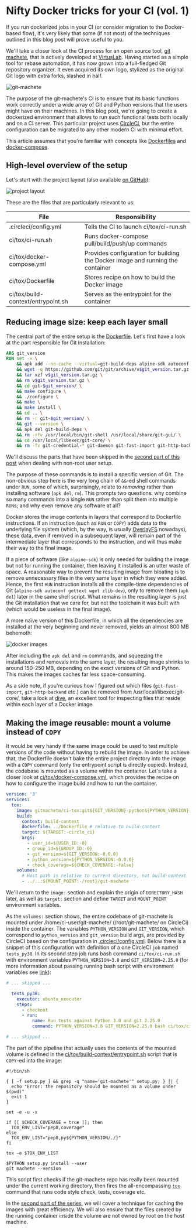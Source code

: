 
# Nifty Docker tricks for your CI (vol. 1)

If you run dockerized jobs in your CI (or consider migration to the Docker-based flow),
it's very likely that some (if not most) of the techniques outlined in this blog post will prove useful to you.

We'll take a closer look at the CI process for an open source tool, [git machete](https://github.com/VirtusLab/git-machete), that is actively developed at [VirtusLab](https://virtuslab.com/).
Having started as a simple tool for rebase automation, it has now grown into a full-fledged Git repository organizer.
It even acquired its own logo, stylized as the original Git logo with extra forks, slashed in half.

![git-machete](../../graphics/logo.png)

The purpose of the git-machete's CI is to ensure that its basic functions work correctly under
a wide array of Git and Python versions that the users might have on their machines.
In this blog post, we're going to create a dockerized environment that allows to run such functional tests both locally and on a CI server.
This particular project uses [CircleCI](https://app.circleci.com/pipelines/github/VirtusLab/git-machete), but the entire configuration can be migrated to any other modern CI with minimal effort.

This article assumes that you're familiar with concepts like [Dockerfiles](https://docs.docker.com/engine/reference/builder/)
and [docker-compose](https://docs.docker.com/compose/).


## High-level overview of the setup

Let's start with the project layout (also available [on GitHub](https://github.com/VirtusLab/git-machete)):

![project layout](project-layout.png)

These are the files that are particularly relevant to us:

| File                               | Responsibility                                                                 |
| ---                                | ---                                                                            |
| .circleci/config.yml               | Tells the CI to launch ci/tox/ci-run.sh                                        |
| ci/tox/ci-run.sh                   | Runs docker-compose pull/build/push/up commands                                |
| ci/tox/docker-compose.yml          | Provides configuration for building the Docker image and running the container |
| ci/tox/Dockerfile                  | Stores recipe on how to build the Docker image                                 |
| ci/tox/build-context/entrypoint.sh | Serves as the entrypoint for the container                                     |


## Reducing image size: keep each layer small

The central part of the entire setup is the [Dockerfile](https://github.com/VirtusLab/git-machete/blob/master/ci/tox/Dockerfile).
Let's first have a look at the part responsible for Git installation:

```dockerfile
ARG git_version
RUN set -x \
    && apk add --no-cache --virtual=git-build-deps alpine-sdk autoconf gettext wget zlib-dev \
    && wget -q https://github.com/git/git/archive/v$git_version.tar.gz \
    && tar xzf v$git_version.tar.gz \
    && rm v$git_version.tar.gz \
    && cd git-$git_version/ \
    && make configure \
    && ./configure \
    && make \
    && make install \
    && cd .. \
    && rm -r git-$git_version/ \
    && git --version \
    && apk del git-build-deps \
    && rm -rfv /usr/local/bin/git-shell /usr/local/share/git-gui/ \
    && cd /usr/local/libexec/git-core/ \
    && rm -fv git-credential-* git-daemon git-fast-import git-http-backend git-imap-send git-remote-testsvn git-shell
```

We'll discuss the parts that have been skipped in the [second part of this post](https://medium.com/virtuslab/nifty-docker-tricks-for-your-ci-vol-2-c5191a67f1a4) when dealing with non-root user setup.

The purpose of these commands is to install a specific version of Git.
The non-obvious step here is the very long chain of `&&`-ed shell commands under `RUN`, some of which, surprisingly, relate to _removing_ rather than installing software (`apk del`, `rm`).
This prompts two questions: why combine so many commands into a single `RUN` rather than split them into multiple `RUN`s; and why even remove any software at all?

Docker stores the image contents in layers that correspond to Dockerfile instructions.
If an instruction (such as `RUN` or `COPY`) adds data to the underlying file system
(which, by the way, is usually [OverlayFS](https://docs.docker.com/storage/storagedriver/overlayfs-driver/) nowadays),
these data, even if removed in a subsequent layer, will remain part of the intermediate layer that corresponds to the instruction, and will thus make their way to the final image.

If a piece of software (like `alpine-sdk`) is only needed for building the image but not for running the container, then leaving it installed is an utter waste of space.
A reasonable way to prevent the resulting image from bloating
is to remove unnecessary files in the very same layer in which they were added.
Hence, the first `RUN` instruction installs all the compile-time dependencies of Git (`alpine-sdk autoconf gettext wget zlib-dev`),
only to remove them (`apk del`) later in the same shell script.
What remains in the resulting layer is just the Git installation that we care for,
but not the toolchain it was built with (which would be useless in the final image).

A more na&iuml;ve version of this Dockerfile, in which all the dependencies are installed at the very beginning and never removed, yields an almost 800 MB behemoth:

![docker images](docker-images.png)

After including the `apk del` and `rm` commands, and squeezing the installations and removals into the same layer,
the resulting image shrinks to around 150-250 MB, depending on the exact versions of Git and Python.
This makes the images caches far less space-consuming.

As a side note, if you're curious how I figured out which files (`git-fast-import`, `git-http-backend` etc.) can be removed from /usr/local/libexec/git-core/,
take a look at [dive](https://github.com/wagoodman/dive), an excellent tool for inspecting files that reside within each layer of a Docker image.


## Making the image reusable: mount a volume instead of `COPY`

It would be very handy if the same image could be used to test multiple versions of the code without having to rebuild the image.
In order to achieve that, the Dockerfile doesn't bake the entire project directory into the image with a  `COPY` command (only the entrypoint script is directly copied).
Instead, the codebase is mounted as a volume within the container.
Let's take a closer look at [ci/tox/docker-compose.yml](https://github.com/VirtusLab/git-machete/blob/master/ci/tox/docker-compose.yml),
which provides the recipe on how to configure the image build and how to run the container.

```yaml
version: '3'
services:
  tox:
    image: gitmachete/ci-tox:git${GIT_VERSION}-python${PYTHON_VERSION}-${DIRECTORY_HASH:-unspecified}
    build:
      context: build-context
      dockerfile: ../Dockerfile # relative to build-context
      target: ${TARGET:-circle_ci}
      args:
        - user_id=${USER_ID:-0}
        - group_id=${GROUP_ID:-0}
        - git_version=${GIT_VERSION:-0.0.0}
        - python_version=${PYTHON_VERSION:-0.0.0}
        - check_coverage=${CHECK_COVERAGE:-false}
    volumes:
      # Host path is relative to current directory, not build-context
      - ../..:${MOUNT_POINT:-/root}/git-machete
```

We'll return to the `image:` section and explain the origin of `DIRECTORY_HASH` later, as well as `target:` section
and define `TARGET` and `MOUNT_POINT` environment variables.

As the `volumes:` section shows, the entire codebase of git-machete is mounted under /home/ci-user/git-machete/ (/root/git-machete/ on CircleCi) inside the container.
The variables `PYTHON_VERSION` and `GIT_VERSION`, which correspond to `python_version` and `git_version` build args,
are provided by CircleCI based on the configuration in [.circleci/config.yml](https://github.com/VirtusLab/git-machete/blob/master/.circleci/config.yml). Below there is a snippet of this configuration with definition of a one CircleCI `job` named `tests_py38`. In its second step job runs bash command `ci/tox/ci-run.sh` with environment variables `PYTHON_VERSION=3.8` and `GIT_VERSION=2.25.0` (for more information about passing running bash script with environment variables see [link](https://virtuslab.github.io/tips/#shell/passing-environment-vars)):

```yaml
# ... skipped ...

  tests_py38:
    executor: ubuntu_executor
    steps:
      - checkout
      - run:
          name: Run tests against Python 3.8 and git 2.25.0
          command: PYTHON_VERSION=3.8 GIT_VERSION=2.25.0 bash ci/tox/ci-run.sh

# ... skipped ...
```

The part of the pipeline that actually uses the contents of the mounted volume
is defined in the [ci/tox/build-context/entrypoint.sh](https://github.com/VirtusLab/git-machete/blob/master/ci/tox/build-context/entrypoint.sh) script
that is `COPY`-ed into the image:

```shell script
#!/bin/sh

{ [ -f setup.py ] && grep -q "name='git-machete'" setup.py; } || {
  echo "Error: the repository should be mounted as a volume under $(pwd)"
  exit 1
}

set -e -u -x

if [[ $CHECK_COVERAGE = true ]]; then
  TOX_ENV_LIST="pep8,coverage"
else
  TOX_ENV_LIST="pep8,py${PYTHON_VERSION/./}"
fi

tox -e $TOX_ENV_LIST

$PYTHON setup.py install --user
git machete --version
```

This script first checks if the git-machete repo has really been mounted under the current working directory, then fires
the all-encompassing [`tox`](https://tox.readthedocs.io/en/latest/) command that runs code style check, tests, coverage etc.

In the [second part of the series](https://medium.com/virtuslab/nifty-docker-tricks-for-your-ci-vol-2-c5191a67f1a4), we will cover a technique for caching the images with great efficiency.
We will also ensure that the files created by the running container inside the volume are not owned by root on the host machine.
